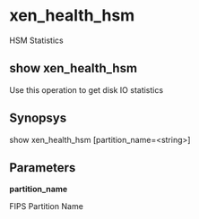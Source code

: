 # xen\_health\_hsm

HSM Statistics

## show xen\_health\_hsm

Use this operation to get disk IO statistics

## Synopsys 

show xen\_health\_hsm \[partition\_name=&lt;string&gt;\]

## Parameters 

**partition\_name**

FIPS Partition Name
